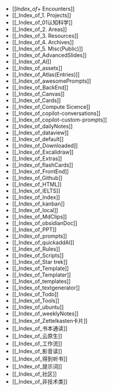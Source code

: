 - [[_Index_of_+ Encounters]]
- [[_Index_of_1. Projects]]
- [[_Index_of_01认知科学]]
- [[_Index_of_2. Areas]]
- [[_Index_of_3. Resources]]
- [[_Index_of_4. Archives]]
- [[_Index_of_5. Misc(Public)]]
- [[_Index_of_AdvancedSlides]]
- [[_Index_of_AI]]
- [[_Index_of_assets]]
- [[_Index_of_Atlas(Entries)]]
- [[_Index_of_awesomePrompts]]
- [[_Index_of_BackEnd]]
- [[_Index_of_Canvas]]
- [[_Index_of_Cards]]
- [[_Index_of_Compute Sicence]]
- [[_Index_of_copilot-conversations]]
- [[_Index_of_copilot-custom-prompts]]
- [[_Index_of_dailyNotes]]
- [[_Index_of_dataview]]
- [[_Index_of_default]]
- [[_Index_of_Downloaded]]
- [[_Index_of_Excalidraw]]
- [[_Index_of_Extras]]
- [[_Index_of_flashCards]]
- [[_Index_of_FrontEnd]]
- [[_Index_of_Github]]
- [[_Index_of_HTML]]
- [[_Index_of_IELTS]]
- [[_Index_of_Index]]
- [[_Index_of_kanban]]
- [[_Index_of_local]]
- [[_Index_of_MdClips]]
- [[_Index_of_obsidianDoc]]
- [[_Index_of_PPT]]
- [[_Index_of_prompts]]
- [[_Index_of_quickaddAI]]
- [[_Index_of_Rules]]
- [[_Index_of_Scripts]]
- [[_Index_of_Star trek]]
- [[_Index_of_Template]]
- [[_Index_of_Templater]]
- [[_Index_of_templates]]
- [[_Index_of_textgenerator]]
- [[_Index_of_Todo]]
- [[_Index_of_Tools]]
- [[_Index_of_ubuntu]]
- [[_Index_of_weeklyNotes]]
- [[_Index_of_Zettelkasten卡片]]
- [[_Index_of_书本通读]]
- [[_Index_of_云原生]]
- [[_Index_of_工作流]]
- [[_Index_of_影音读]]
- [[_Index_of_得到听书]]
- [[_Index_of_提示词]]
- [[_Index_of_社区]]
- [[_Index_of_非技术类]]